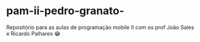 # pam-ii-pedro-granato-
Repositório para as aulas de programação mobile II com os prof João Sales e Ricardo Palhares 😂
